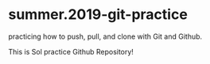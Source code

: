 # summer.2019-git-practice
practicing how to push, pull, and clone with Git and Github.

This is Sol practice Github Repository!
